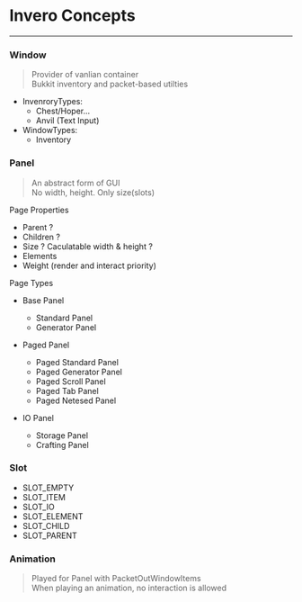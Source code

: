 # Invero Concepts

---

### Window

> Provider of vanlian container  
> Bukkit inventory and packet-based utilties

- InvenroryTypes:
    - Chest/Hoper...
    - Anvil (Text Input)
- WindowTypes:
    - Inventory

### Panel

> An abstract form of GUI  
> No width, height. Only size(slots)

Page Properties

- Parent ?
- Children ?
- Size ? Caculatable width & height ?
- Elements
- Weight (render and interact priority)

Page Types

- Base Panel
    - Standard Panel
    - Generator Panel

- Paged Panel
    - Paged Standard Panel
    - Paged Generator Panel
    - Paged Scroll Panel
    - Paged Tab Panel
    - Paged Netesed Panel

- IO Panel
    - Storage Panel
    - Crafting Panel

### Slot

- SLOT_EMPTY
- SLOT_ITEM
- SLOT_IO
- SLOT_ELEMENT
- SLOT_CHILD
- SLOT_PARENT

### Animation

> Played for Panel with PacketOutWindowItems   
> When playing an animation, no interaction is allowed  

